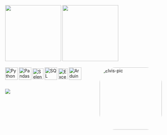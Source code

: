 <!--
**ElvisArimatea/elvisarimatea** is a ✨ _special_ ✨ repository because its `README.md` (this file) appears on your GitHub profile.

Here are some ideas to get you started:

- 🔭 I’m currently working on ...
- 🌱 I’m currently learning ...
- 👯 I’m looking to collaborate on ...
- 🤔 I’m looking for help with ...
- 💬 Ask me about ...
- 📫 How to reach me: ...
- 😄 Pronouns: ...
- ⚡ Fun fact: ...
-->

<div>
  <picture>
  <source 
    srcset="https://github-readme-stats.vercel.app/api?username=ElvisArimatea&show_icons=true&theme=tokyonight"
    media="(prefers-color-scheme: dark)"
  />
  <source
    srcset="https://github-readme-stats.vercel.app/api?username=ElvisArimatea&show_icons=true"
    media="(prefers-color-scheme: light), (prefers-color-scheme: no-preference)"
  />
  <img height="180em" src="https://github-readme-stats.vercel.app/api?username=ElvisArimatea&show_icons=true" />
  </picture>

  <img height="180em" src="https://github-readme-stats.vercel.app/api/top-langs/?username=ElvisArimatea&layout=compact&theme=tokyonight"/>
</div>

<br>


<div style="display: inline_block">
  <div>
    <img align="center" alt="Python" height="40" width="40" src="https://cdn.jsdelivr.net/gh/devicons/devicon/icons/python/python-original-wordmark.svg"> 
    <img align="center" alt="Pandas" height="40" width="40" src="https://cdn.jsdelivr.net/gh/devicons/devicon/icons/pandas/pandas-original-wordmark.svg"> 
    <img align="center" alt="Selenium" height="35" width="35" src="https://cdn.jsdelivr.net/gh/devicons/devicon/icons/selenium/selenium-original.svg">
    <img align="center" alt="SQL" height="40" width="40" src="https://cdn3.iconfinder.com/data/icons/file-extension-11/512/sql-file-extension-format-digital-512.png">
    <img align="center" alt="Excel" height="35" width="30" src="https://cdn3.iconfinder.com/data/icons/logos-brands-3/24/logo_brand_brands_logos_excel-512.png">
    <img align="center" alt="Arduino" height="40" width="40" src="https://cdn.jsdelivr.net/gh/devicons/devicon/icons/arduino/arduino-original-wordmark.svg"> 
    <img align="right" alt="Elvis-pic" height="200" style="border-radius:50px;" src="https://media.discordapp.net/attachments/1073672292585971772/1088577702585438309/Eu-cartoon.jpg">
    
    
  </div>  
  

</div>



##


<div>   
  <a href="https://www.linkedin.com/in/elvisarimatea/" target="_blank"><img src="https://img.shields.io/badge/-LinkedIn-%230077B5?style=for-the-badge&logo=linkedin&logoColor=white" target="_blank"></a> 
  
</div>


